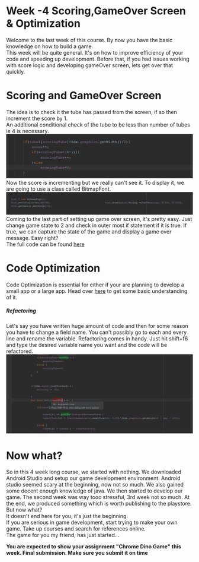 <h1>Week -4 Scoring,GameOver Screen & Optimization</h1>
Welcome to the last week of this course. By now you have the basic knowledge on how to build a game.<br>
This week will be quite general. It's on how to improve efficiency of your code and speeding up development. Before that, if you had
issues working with score logic and developing gameOver screen, lets get over that quickly.

<h1> Scoring and GameOver Screen</h1>
The idea is to check it the tube has passed from the screen, if so then increment the score by 1.<br>
An additional conditional check of the tube to be less than number of tubes ie 4 is necessary.
<img src="https://raw.githubusercontent.com/thecoderpb/Android-Game-Development-With-LibGDX/master/blobs/scoring.png" alt="loading"><br>
Now the score is incrementing but we really can't see it. To display it, we are going to use a class called BitmapFont.<br>
<img src="https://raw.githubusercontent.com/thecoderpb/Android-Game-Development-With-LibGDX/master/blobs/font.png" alt="loading"> <br>
Coming to the last part of setting up game over screen, it's pretty easy. Just change game state to 2 and check in outer most if statement if it is
true. If true, we can capture the state of the game and display a game over message. Easy right?<br>
The full code can be found <a href="">here</a>

<h1>Code Optimization</h1>
Code Optimization is essential for either if your are planning to develop a small app or a large app. Head over <a href="https://www.viva64.com/en/t/0084/" alt="loading">here</a> to get some basic understanding of it.
<h5>Refactoring</h5>
Let's say you have written huge amount of code and then for some reason you have to change a field name. You can't possibly go to each
and every line and rename the variable. Refactoring comes in handy.
Just hit shift+f6 and type the desired variable name you want and the code will be refactored.
<img src="https://raw.githubusercontent.com/thecoderpb/Android-Game-Development-With-LibGDX/master/blobs/refactor.png">

<h1> Now what? </h1>
So in this 4 week long course, we started with nothing. We downloaded Android Studio and setup our game development environment. Android
studio seemed scary at the beginning, now not so much. We also gained some decent enough knowledge of java. We then started to develop
our game. The second week was way tooo stressful, 3rd week not so much. At the end, we produced something which is worth publishing to the
playstore. But now what?<br>
It doesn't end here for you, it's just the beginning.<br>
If you are serious in game development, start trying to make your own game. Take up courses and search for references online.<br>
The game for you my friend, has just started...

<strong> You are expected to show your assignment "Chrome Dino Game" this week. Final submission. Make sure you submit it on time</strong> 
